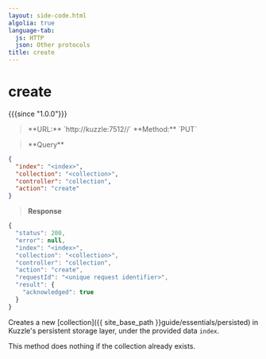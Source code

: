 ```yaml
---
layout: side-code.html
algolia: true
language-tab:
  js: HTTP
  json: Other protocols
title: create
---
```


# create

{{{since "1.0.0"}}}

<blockquote class="js">
<p>
**URL:** `http://kuzzle:7512/<index>/<collection>`  
**Method:** `PUT`
</p>
</blockquote>

<blockquote class="json">
<p>
**Query**
</p>
</blockquote>


```json
{
  "index": "<index>",
  "collection": "<collection>",
  "controller": "collection",
  "action": "create"
}
```

>**Response**

```javascript
{
  "status": 200,
  "error": null,
  "index": "<index>",
  "collection": "<collection>",
  "controller": "collection",
  "action": "create",
  "requestId": "<unique request identifier>",
  "result": {
    "acknowledged": true
  }
}
```

Creates a new [collection]({{ site_base_path }}guide/essentials/persisted) in Kuzzle's persistent storage layer, under the provided data `index`.

This method does nothing if the collection already exists.
